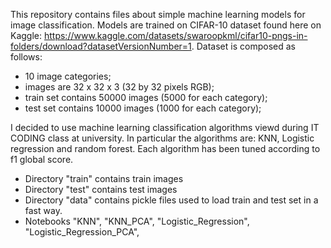 This repository contains files about simple machine learning models for image classification. Models are trained on CIFAR-10 dataset found here on Kaggle: https://www.kaggle.com/datasets/swaroopkml/cifar10-pngs-in-folders/download?datasetVersionNumber=1. 
Dataset is composed as follows:
- 10 image categories;
- images are 32 x 32 x 3 (32 by 32 pixels RGB);
- train set contains 50000 images (5000 for each category);
- test set contains 10000 images (1000 for each category);

I decided to use machine learning classification algorithms viewd during IT CODING class at university. In particular the algorithms are: KNN, Logistic regression and random forest. Each algorithm has been tuned according to f1 global score. 
- Directory "train" contains train images
- Directory "test" contains test images
- Directory "data" contains pickle files used to load train and test set in a fast way.
- Notebooks "KNN", "KNN_PCA", "Logistic_Regression", "Logistic_Regression_PCA", 
